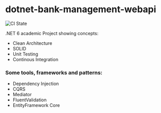 # dotnet-bank-management-webapi

![CI State](https://github.com/caicedoluiss/dotnet-bank-management-webapi/actions/workflows/dotnet-build-and-test-ci-basic.yml/badge.svg)

.NET 6 academic Project showing concepts:

- Clean Architecture
- SOLID
- Unit Testing
- Continous Integration

### Some tools, frameworks and patterns:
- Dependency Injection
- CQRS
- Mediator
- FluentValidation
- EntityFramework Core
